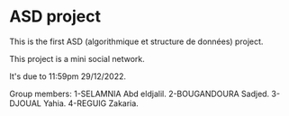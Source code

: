 # ASD project

This is the first ASD (algorithmique et structure de données) project.

This project is a mini social network.

It's due to 11:59pm 29/12/2022.

Group members:
1-SELAMNIA Abd eldjalil.
2-BOUGANDOURA Sadjed.
3-DJOUAL Yahia.
4-REGUIG Zakaria.

